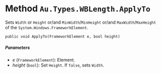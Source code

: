 # Method `Au.Types.WBLength.ApplyTo`

Sets `Width` or `Height` or/and `MinWidth`/`MinHeight` or/and `MaxWidth`/`MaxHeight` of the `System.Windows.FrameworkElement`.

```
public void ApplyTo(FrameworkElement e, bool height)
```

##### Parameters

- *e*  (`FrameworkElement`):
    Element.
- *height*  (`bool`):
    Set `Height`. If `false`, sets `Width`.
